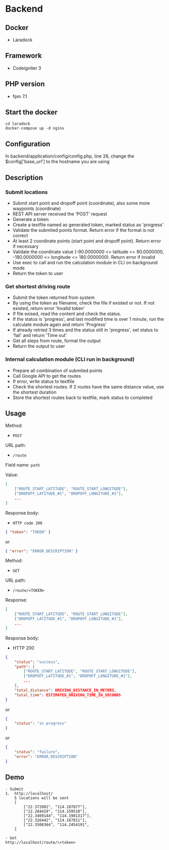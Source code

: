 # Backend

## Docker
- Laradock

## Framework
- Codeigniter 3

## PHP version
- fpm 7.1 

## Start the docker
```
cd laradock
docker-compose up -d nginx
```

## Configuration
In backend/application/config/config.php, line 26, change the $config['base_url'] to the hostname you are using

## Description

### Submit locations
- Submit start point and dropoff point (coordinate), also some more waypoints (coordinate)
- REST API server received the 'POST' request
- Generate a token
- Create a textfile named as generated token, marked status as 'progress'
- Validate the submited points format. Return error if the format is not correct
- At least 2 coordinate points (start point and dropoff point). Return error if necessary
- Validate the coordinate value (-90.0000000 <= latitude <= 90.0000000, -180.0000000 <= longitude <= 180.0000000). Return error if invalid
- Use exec to call and run the calculation module in CLI on background mode
- Return the token to user

### Get shortest driving route
- Submit the token returned from system
- By using the token as filename, check the file if existed or not. If not existed, return error 'Invalid token'
- If file exised, read the content and check the status. 
- If the status is 'progress', and last modified time is over 1 minute, run the calculate module again and return 'Progress'
- If already retried 3 times and the status still in 'progress', set status to 'fail' and return 'Time out'
- Get all steps from route, format the output
- Return the output to user

### Internal calculation module (CLI run in background)
- Prepare all combination of submited points
- Call Google API to get the routes
- If error, write status to textfile
- Check the shortest routes. If 2 routes have the same distance value, use the shortest duration
- Store the shortest routes back to textfile, mark status to completed

## Usage
Method:
- `POST`

URL path:
- `/route`

Field name:
`path`

Value:
```json
[
	["ROUTE_START_LATITUDE", "ROUTE_START_LONGITUDE"],
	["DROPOFF_LATITUDE_#1", "DROPOFF_LONGITUDE_#1"],
	...
]
```

Response body:  
 - `HTTP code 200`  

```json
{ "token": "TOKEN" }
```

or

```json
{ "error": "ERROR_DESCRIPTION" }
```

Method:
- `GET`

URL path:
- `/route/<TOKEN>`

Response:
```json
[
	["ROUTE_START_LATITUDE", "ROUTE_START_LONGITUDE"],
	["DROPOFF_LATITUDE_#1", "DROPOFF_LONGITUDE_#1"],
	...
]
```

Response body:  
- HTTP 200  

```json
{
	"status": "success",
	"path": [
		["ROUTE_START_LATITUDE", "ROUTE_START_LONGITUDE"],
		["DROPOFF_LATITUDE_#1", "DROPOFF_LONGITUDE_#1"],
		...
	],
	"total_distance": DRIVING_DISTANCE_IN_METERS,
	"total_time": ESTIMATED_DRIVING_TIME_IN_SECONDS
}
```  
or  

```json
{
	"status": "in progress"
}
```  
or  

```json
{
	"status": "failure",
	"error": "ERROR_DESCRIPTION"
}
```

## Demo
```
- Submit
1. 	http://localhost/
	5 locations will be sent
	[
		["22.372081", "114.107877"],
		["22.284419", "114.159510"],
		["22.3469144", "114.1981317"],
		["22.326442", "114.167811"],
		["22.3508364", "114.2454191",
	]
```

```
- Get
http://localhost/route/\<token>
```
